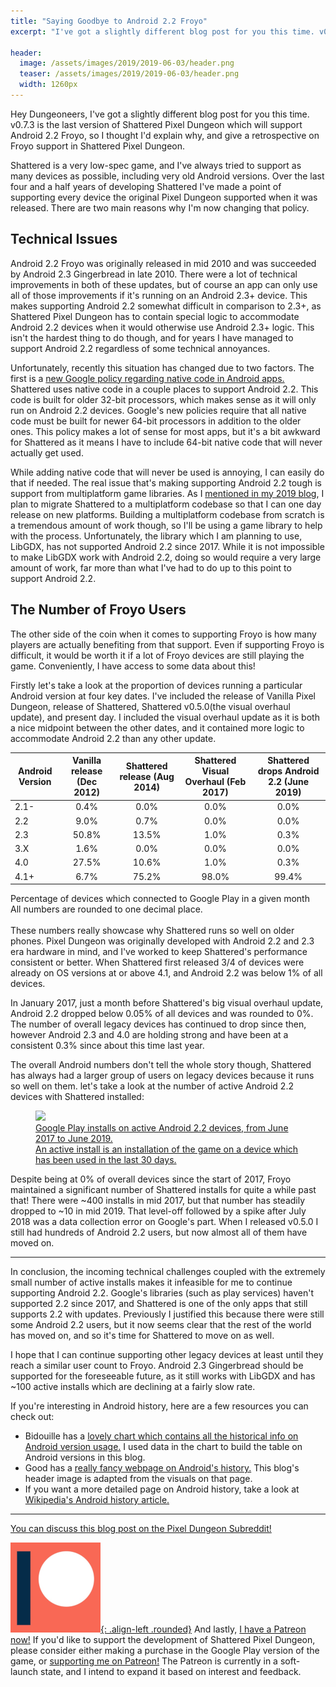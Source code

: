 ```yaml
---
title: "Saying Goodbye to Android 2.2 Froyo"
excerpt: "I've got a slightly different blog post for you this time. v0.7.3 is the last version of Shattered Pixel Dungeon which will support Android 2.2 Froyo, so I thought I'd explain why, and give a retrospective on Froyo support in Shattered Pixel Dungeon."

header:
  image: /assets/images/2019/2019-06-03/header.png
  teaser: /assets/images/2019/2019-06-03/header.png
  width: 1260px
---
```


Hey Dungeoneers, I've got a slightly different blog post for you this time. v0.7.3 is the last version of Shattered Pixel Dungeon which will support Android 2.2 Froyo, so I thought I'd explain why, and give a retrospective on Froyo support in Shattered Pixel Dungeon.

Shattered is a very low-spec game, and I've always tried to support as many devices as possible, including very old Android versions. Over the last four and a half years of developing Shattered I've made a point of supporting every device the original Pixel Dungeon supported when it was released. There are two main reasons why I'm now changing that policy.

## Technical Issues

Android 2.2 Froyo was originally released in mid 2010 and was succeeded by Android 2.3 Gingerbread in late 2010. There were a lot of technical improvements in both of these updates, but of course an app can only use all of those improvements if it's running on an Android 2.3+ device. This makes supporting Android 2.2 somewhat difficult in comparison to 2.3+, as Shattered Pixel Dungeon has to contain special logic to accommodate Android 2.2 devices when it would otherwise use Android 2.3+ logic. This isn't the hardest thing to do though, and for years I have managed to support Android 2.2 regardless of some technical annoyances.

Unfortunately, recently this situation has changed due to two factors. The first is a [new Google policy regarding native code in Android apps.](https://android-developers.googleblog.com/2019/01/get-your-apps-ready-for-64-bit.html) Shattered uses native code in a couple places to support Android 2.2. This code is built for older 32-bit processors, which makes sense as it will only run on Android 2.2 devices. Google's new policies require that all native code must be built for newer 64-bit processors in addition to the older ones. This policy makes a lot of sense for most apps, but it's a bit awkward for Shattered as it means I have to include 64-bit native code that will never actually get used.

While adding native code that will never be used is annoying, I can easily do that if needed. The real issue that's making supporting Android 2.2 tough is support from multiplatform game libraries. As I [mentioned in my 2019 blog](/blog/shattered-pixel-dungeon-in-2019.html#libgdx-conversion), I plan to migrate Shattered to a multiplatform codebase so that I can one day release on new platforms. Building a multiplatform codebase from scratch is a tremendous amount of work though, so I'll be using a game library to help with the process. Unfortunately, the library which I am planning to use, LibGDX, has not supported Android 2.2 since 2017. While it is not impossible to make LibGDX work with Android 2.2, doing so would require a very large amount of work, far more than what I've had to do up to this point to support Android 2.2.

## The Number of Froyo Users

The other side of the coin when it comes to supporting Froyo is how many players are actually benefiting from that support. Even if supporting Froyo is difficult, it would be worth it if a lot of Froyo devices are still playing the game. Conveniently, I have access to some data about this!

Firstly let's take a look at the proportion of devices running a particular Android version at four key dates. I've included the release of Vanilla Pixel Dungeon, release of Shattered, Shattered v0.5.0(the visual overhaul update), and present day. I included the visual overhaul update as it is both a nice midpoint between the other dates, and it contained more logic to accommodate Android 2.2 than any other update.

| Android Version | Vanilla release (Dec 2012) | Shattered release (Aug 2014) | Shattered Visual Overhaul (Feb 2017) | Shattered drops Android 2.2 (June 2019) |
|-----------------|:--------------------------:|:----------------------------:|:------------------------------------:|:---------------------------------------:|
| 2.1-            | 0.4%                       | 0.0%                         | 0.0%                                 | 0.0%                                    |
| 2.2             | 9.0%                       | 0.7%                         | 0.0%                                 | 0.0%                                    |
| 2.3             | 50.8%                      | 13.5%                        | 1.0%                                 | 0.3%                                    |
| 3.X             | 1.6%                       | 0.0%                         | 0.0%                                 | 0.0%                                    |
| 4.0             | 27.5%                      | 10.6%                        | 1.0%                                 | 0.3%                                    |
| 4.1+            | 6.7%                       | 75.2%                        | 98.0%                                | 99.4%                                   |

<figcaption class="align-center text-center">
  Percentage of devices which connected to Google Play in a given month<br>
  All numbers are rounded to one decimal place.
</figcaption>
<br>
These numbers really showcase why Shattered runs so well on older phones. Pixel Dungeon was originally developed with Android 2.2 and 2.3 era hardware in mind, and I've worked to keep Shattered's performance consistent or better. When Shattered first released 3/4 of devices were already on OS versions at or above 4.1, and Android 2.2 was below 1% of all devices.

In January 2017, just a month before Shattered's big visual overhaul update, Android 2.2 dropped below 0.05% of all devices and was rounded to 0%. The number of overall legacy devices has continued to drop since then, however Android 2.3 and 4.0 are holding strong and have been at a consistent 0.3% since about this time last year.

The overall Android numbers don't tell the whole story though, Shattered has always had a larger group of users on legacy devices because it runs so well on them. let's take a look at the number of active Android 2.2 devices with Shattered installed: 

<figure>
 <a href="/assets/images/{{page.date|date:'%Y/%Y-%m-%d'}}/froyo-users.png" class="align-center text-center">
  <img src="/assets/images/{{page.date|date:'%Y/%Y-%m-%d'}}/froyo-users.png"/>
  <figcaption>
   Google Play installs on active Android 2.2 devices, from June 2017 to June 2019.<br>
   An active install is an installation of the game on a device which has been used in the last 30 days.
  </figcaption>
 </a>
</figure>

Despite being at 0% of overall devices since the start of 2017, Froyo maintained a significant number of Shattered installs for quite a while past that! There were ~400 installs in mid 2017, but that number has steadily dropped to ~10 in mid 2019. That level-off followed by a spike after July 2018 was a data collection error on Google's part. When I released v0.5.0 I still had hundreds of Android 2.2 users, but now almost all of them have moved on.

---

In conclusion, the incoming technical challenges coupled with the extremely small number of active installs makes it infeasible for me to continue supporting Android 2.2. Google's libraries (such as play services) haven't supported 2.2 since 2017, and Shattered is one of the only apps that still supports 2.2 with updates. Previously I justified this because there were still some Android 2.2 users, but it now seems clear that the rest of the world has moved on, and so it's time for Shattered to move on as well.

I hope that I can continue supporting other legacy devices at least until they reach a similar user count to Froyo. Android 2.3 Gingerbread should be supported for the foreseeable future, as it still works with LibGDX and has ~100 active installs which are declining at a fairly slow rate.

If you're interesting in Android history, here are a few resources you can check out:
- Bidouille has a [lovely chart which contains all the historical info on Android version usage.](https://www.bidouille.org/misc/androidcharts) I used data in the chart to build the table on Android versions in this blog.
- Good has a [really fancy webpage on Android's history.](https://www.android.com/intl/en_ca/history/#/froyo) This blog's header image is adapted from the visuals on that page.
- If you want a more detailed page on Android history, take a look at [Wikipedia's Android history article.](https://en.wikipedia.org/wiki/Android_version_history)

---

[You can discuss this blog post on the Pixel Dungeon Subreddit!](https://www.reddit.com/r/PixelDungeon/comments/bwem5d/)

[![](/assets/images/icons/patreon.png){: .align-left .rounded}](https://www.patreon.com/ShatteredPixel) And lastly, [I have a Patreon now!](https://www.patreon.com/ShatteredPixel) If you'd like to support the development of Shattered Pixel Dungeon, please consider either making a purchase in the Google Play version of the game, or [supporting me on Patreon!](https://www.patreon.com/ShatteredPixel) The Patreon is currently in a soft-launch state, and I intend to expand it based on interest and feedback.